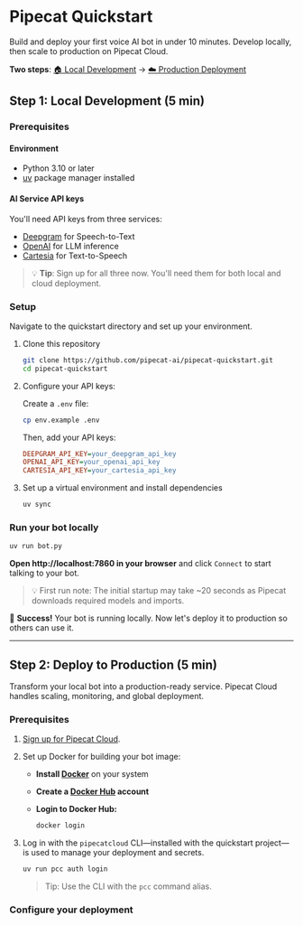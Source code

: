 # Pipecat Quickstart

Build and deploy your first voice AI bot in under 10 minutes. Develop locally, then scale to production on Pipecat Cloud.

**Two steps**: [🏠 Local Development](#run-your-bot-locally) → [☁️ Production Deployment](#deploy-to-production)

## Step 1: Local Development (5 min)

### Prerequisites

#### Environment

- Python 3.10 or later
- [uv](https://docs.astral.sh/uv/getting-started/installation/) package manager installed

#### AI Service API keys

You'll need API keys from three services:

- [Deepgram](https://console.deepgram.com/signup) for Speech-to-Text
- [OpenAI](https://auth.openai.com/create-account) for LLM inference
- [Cartesia](https://play.cartesia.ai/sign-up) for Text-to-Speech

> 💡 **Tip**: Sign up for all three now. You'll need them for both local and cloud deployment.

### Setup

Navigate to the quickstart directory and set up your environment.

1. Clone this repository

	```bash
	git clone https://github.com/pipecat-ai/pipecat-quickstart.git
	cd pipecat-quickstart
	```

2. Configure your API keys:

	Create a `.env` file:

	```bash
	cp env.example .env
	```

	Then, add your API keys:

	```ini
	DEEPGRAM_API_KEY=your_deepgram_api_key
	OPENAI_API_KEY=your_openai_api_key
	CARTESIA_API_KEY=your_cartesia_api_key
	```

3. Set up a virtual environment and install dependencies

	```bash
	uv sync
	```

### Run your bot locally

```bash
uv run bot.py
```

**Open http://localhost:7860 in your browser** and click `Connect` to start talking to your bot.

> 💡 First run note: The initial startup may take ~20 seconds as Pipecat downloads required models and imports.

🎉 **Success!** Your bot is running locally. Now let's deploy it to production so others can use it.

---

## Step 2: Deploy to Production (5 min)

Transform your local bot into a production-ready service. Pipecat Cloud handles scaling, monitoring, and global deployment.

### Prerequisites

1. [Sign up for Pipecat Cloud](https://pipecat.daily.co/sign-up).

2. Set up Docker for building your bot image:

	- **Install [Docker](https://www.docker.com/)** on your system
	- **Create a [Docker Hub](https://hub.docker.com/) account**
	- **Login to Docker Hub:**

	  ```bash
	  docker login
	  ```

3. Log in with the `pipecatcloud` CLI—installed with the quickstart project—is used to manage your deployment and secrets.

	```bash
	uv run pcc auth login
	```

	> Tip: Use the CLI with the `pcc` command alias.

### Configure your deployment

```
